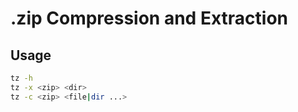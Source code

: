 # .zip Compression and Extraction

## Usage
```bash
tz -h
tz -x <zip> <dir>
tz -c <zip> <file|dir ...>
```
